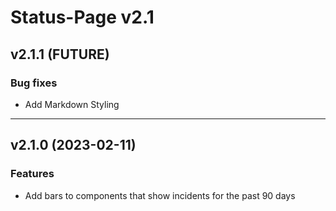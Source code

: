 # Status-Page v2.1

## v2.1.1 (FUTURE)

### Bug fixes
* Add Markdown Styling

---

## v2.1.0 (2023-02-11)

### Features
* Add bars to components that show incidents for the past 90 days
